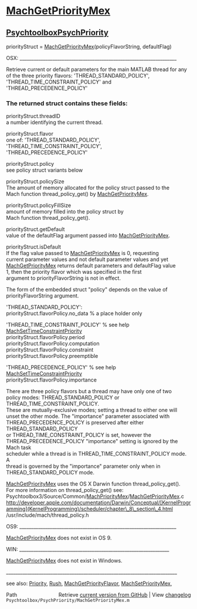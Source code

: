 # [MachGetPriorityMex](MachGetPriorityMex)
## [Psychtoolbox](Psychtoolbox)[PsychPriority](PsychPriority)

priorityStruct = [MachGetPriorityMex](MachGetPriorityMex)(policyFlavorString, defaultFlag)  
  
OSX: \_\_\_\_\_\_\_\_\_\_\_\_\_\_\_\_\_\_\_\_\_\_\_\_\_\_\_\_\_\_\_\_\_\_\_\_\_\_\_\_\_\_\_\_\_\_\_\_\_\_\_\_\_\_\_\_\_\_\_\_\_\_\_\_\_\_\_  
  
Retrieve current or default parameters for the main MATLAB thread for any  
of the  three priority flavors: 'THREAD\_STANDARD\_POLICY',  
'THREAD\_TIME\_CONSTRAINT\_POLICY'  and 'THREAD\_PRECEDENCE\_POLICY'  
  
### The returned struct contains these fields:  
  
  priorityStruct.threadID          
      a number identifying the current thread.   
  
  priorityStruct.flavor            
      one of: 'THREAD\_STANDARD\_POLICY', 'THREAD\_TIME\_CONSTRAINT\_POLICY',  
      'THREAD\_PRECEDENCE\_POLICY'  
  
  priorityStruct.policy             
      see policy struct variants below  
  
  priorityStruct.policySize        
      The amount of memory allocated for the policy struct passed to the  
      Mach function thread\_policy\_get() by [MachGetPriorityMex](MachGetPriorityMex).  
  
  priorityStruct.policyFillSize    
      amount of memory filled into the  policy struct by  
      Mach function thread\_policy\_get().  
  
  priorityStruct.getDefault        
      value of the defaultFlag argument passed into [MachGetPriorityMex](MachGetPriorityMex).   
  
  priorityStruct.isDefault         
      If the flag value passed to [MachGetPriorityMex](MachGetPriorityMex) is 0, requesting  
      current parameter values and not default parameter values and yet  
      [MachGetPriorityMex](MachGetPriorityMex) returns default parameters and defaultFlag value  
      1, then the priority flavor which was specified in the first  
      argument to priorityFlavorString is not in effect.    
  
The form of the embedded struct "policy" depends on the value of  
priorityFlavorString argument.  
  
'THREAD\_STANDARD\_POLICY':  
    priorityStruct.flavorPolicy.no\_data    % a place holder only  
  
'THREAD\_TIME\_CONSTRAINT\_POLICY'     % see help [MachSetTimeConstraintPriority](MachSetTimeConstraintPriority)  
    priorityStruct.flavorPolicy.period  
    priorityStruct.flavorPolicy.computation  
    priorityStruct.flavorPolicy.constraint  
    priorityStruct.flavorPolicy.preemptible  
  
'THREAD\_PRECEDENCE\_POLICY'          % see help [MachSetTimeConstraintPriority](MachSetTimeConstraintPriority)  
    priorityStruct.flavorPolicy.importance  
  
There are three policy flavors but a thread may have only one of two   
policy modes: THREAD\_STANDARD\_POLICY or THREAD\_TIME\_CONSTRAINT\_POLICY.  
These are mutually-exclusive modes; setting a thread to either one will   
unset the other mode.  The "importance" parameter associated with   
THREAD\_PRECEDENCE\_POLICY is preserved after either THREAD\_STANDARD\_POLICY  
or THREAD\_TIME\_CONSTRAINT\_POLICY is set, however the  
THREAD\_PRECEDENCE\_POLICY "importance" setting is ignored by the Mach task  
scheduler while a thread is in  THREAD\_TIME\_CONSTRAINT\_POLICY mode.  A  
thread is governed by the "importance" parameter only when in  
THREAD\_STANDARD\_POLICY mode.   
  
[MachGetPriorityMex](MachGetPriorityMex) uses the OS X Darwin function thread\_policy\_get().  
For more information on thread\_policy\_get() see:  
Psychtoolbox3/Source/Common/[MachPriorityMex](MachPriorityMex)/[MachGetPriorityMex](MachGetPriorityMex).c  
http://developer.apple.com/documentation/Darwin/Conceptual/[KernelProgramming](KernelProgramming)/scheduler/chapter\_8\_section\_4.html  
/usr/include/mach/thread\_policy.h  
  
OS9: \_\_\_\_\_\_\_\_\_\_\_\_\_\_\_\_\_\_\_\_\_\_\_\_\_\_\_\_\_\_\_\_\_\_\_\_\_\_\_\_\_\_\_\_\_\_\_\_\_\_\_\_\_\_\_\_\_\_\_\_\_\_\_\_\_\_\_  
  
[MachGetPriorityMex](MachGetPriorityMex) does not exist in OS 9.   
  
WIN: \_\_\_\_\_\_\_\_\_\_\_\_\_\_\_\_\_\_\_\_\_\_\_\_\_\_\_\_\_\_\_\_\_\_\_\_\_\_\_\_\_\_\_\_\_\_\_\_\_\_\_\_\_\_\_\_\_\_\_\_\_\_\_\_  
  
[MachGetPriorityMex](MachGetPriorityMex) does not exist in Windows.  
  
\_\_\_\_\_\_\_\_\_\_\_\_\_\_\_\_\_\_\_\_\_\_\_\_\_\_\_\_\_\_\_\_\_\_\_\_\_\_\_\_\_\_\_\_\_\_\_\_\_\_\_\_\_\_\_\_\_\_\_\_\_\_\_\_\_\_\_\_\_\_\_\_\_  
  
see also: [Priority](Priority), [Rush](Rush), [MachGetPriorityFlavor](MachGetPriorityFlavor), [MachSetPriorityMex](MachSetPriorityMex),   




<div class="code_header" style="text-align:right;">
  <span style="float:left;">Path&nbsp;&nbsp;</span> <span class="counter">Retrieve <a href=
  "https://raw.github.com/Psychtoolbox-3/Psychtoolbox-3/beta/Psychtoolbox/PsychPriority/MachGetPriorityMex.m">current version from GitHub</a> | View <a href=
  "https://github.com/Psychtoolbox-3/Psychtoolbox-3/commits/beta/Psychtoolbox/PsychPriority/MachGetPriorityMex.m">changelog</a></span>
</div>
<div class="code">
  <code>Psychtoolbox/PsychPriority/MachGetPriorityMex.m</code>
</div>


